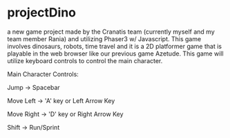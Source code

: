 # projectDino
a new game project made by the Cranatis team (currently myself and my team member Rania) and utilizing Phaser3 w/ Javascript. This game involves dinosaurs, robots, time travel and it is a 2D platformer game that is playable in the web browser like our previous game Azetude.  This game will utilize keyboard controls to control the main character.

Main Character Controls:

Jump -> Spacebar

Move Left -> 'A' key or Left Arrow Key

Move Right -> 'D' key or Right Arrow Key

Shift -> Run/Sprint


